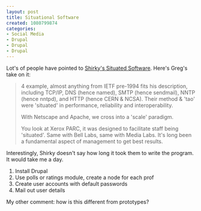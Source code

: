 ```yaml
--- 
layout: post
title: Situational Software
created: 1080799874
categories: 
- Social Media
- Drupal
- Drupal
- Drupal
---
```

<p>Lot's of people have pointed to <a href="http://www.shirky.com/writings/situated_software.html">Shirky's Situated Software</a>. Here's Greg's take on it:</p>

<blockquote>
<p>4 example, almost anything from IETF pre-1994 fits his description, including TCP/IP, DNS (hence named), SMTP (hence sendmail), NNTP (hence nntpd), and HTTP (hence CERN & NCSA). Their method & 'tao' were 'situated' in performance, reliability and interoperability.</p>

<p>With Netscape and Apache, we cross into a 'scale' paradigm.</p>

<p>You look at Xerox PARC, it was designed to facilitate staff being 'situated'. Same with Bell Labs, same with Media Labs. It's long been a fundamental aspect of management to get best results.</p>
</blockquote>
<!--break-->
<p>Interestingly, Shirky doesn't say how long it took them to write the program. It would take me a day.</p>

<ol>
<li>Install Drupal</li>
<li>Use polls or ratings module, create a node for each prof</li>
<li>Create user accounts with default passwords</li>
<li>Mail out user details</li>
</ol>

<p>My other comment: how is this different from prototypes?</p>
